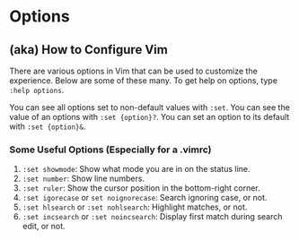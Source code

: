 # Options
## (aka) How to Configure Vim

There are various options in Vim that can be used to customize the experience.
Below are some of these many. To get help on options, type `:help options`.

You can see all options set to non-default values with `:set`.
You can see the value of an options with `:set {option}?`.
You can set an option to its default with `:set {option}&`.

### Some Useful Options (Especially for a .vimrc)

1. `:set showmode`: Show what mode you are in on the status line.
2. `:set number`: Show line numbers.
3. `:set ruler`: Show the cursor position in the bottom-right corner.
4. `:set igorecase` or `set noignorecase`: Search ignoring case, or not.
5. `:set hlsearch` or `:set nohlsearch`: Highlight matches, or not.
6. `:set incsearch` or `:set noincsearch`: Display first match during
search edit, or not.
